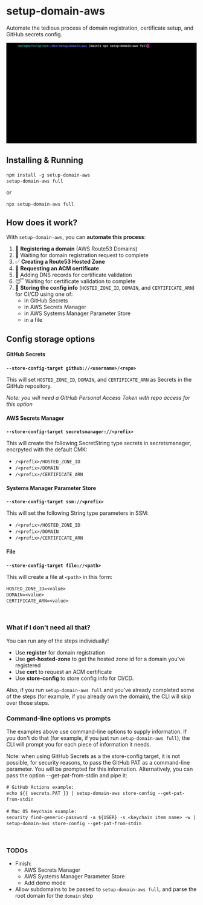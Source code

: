 # setup-domain-aws

Automate the tedious process of domain registration, certificate setup, and GitHub secrets config.

![](demo.gif) 

## Installing & Running

    npm install -g setup-domain-aws
    setup-domain-aws full

or

    npx setup-domain-aws full

## How does it work?

With `setup-domain-aws`, you can **automate this process**:

  1. 🔗 **Registering a domain** (AWS Route53 Domains)
  2. 🥱 Waiting for domain registration request to complete
  3. ✅ **Creating a Route53 Hosted Zone**
  4. 🔐 **Requesting an ACM certificate**
  5. 📜 Adding DNS records for certificate validation
  6. 😴 Waiting for certificate validation to complete
  7. 🤫 **Storing the config info** (`HOSTED_ZONE_ID`, `DOMAIN`, and `CERTIFICATE_ARN`) for CI/CD using one of:
      - in GitHub Secrets
      - in AWS Secrets Manager
      - in AWS Systems Manager Parameter Store
      - in a file
&nbsp;
## Config storage options

#### GitHub Secrets
**`--store-config-target github://<username>/<repo>`**

This will set `HOSTED_ZONE_ID`, `DOMAIN`, and `CERTIFICATE_ARN` as Secrets in the GitHub repository.

*Note: you will need a GitHub Personal Access Token with repo access for this option*

#### AWS Secrets Manager
**`--store-config-target secretsmanager://<prefix>`**

This will create the following SecretString type secrets in secretsmanager, encrpyted with the default CMK:
  - `/<prefix>/HOSTED_ZONE_ID`
  - `/<prefix>/DOMAIN`
  - `/<prefix>/CERTIFICATE_ARN`

#### Systems Manager Parameter Store
**`--store-config-target ssm://<prefix>`**

This will set the following String type parameters in SSM:
  - `/<prefix>/HOSTED_ZONE_ID`
  - `/<prefix>/DOMAIN`
  - `/<prefix>/CERTIFICATE_ARN`

#### File
**`--store-config-target file://<path>`**

This will create a file at `<path>` in this form:
```
HOSTED_ZONE_ID=<value>
DOMAIN=<value>
CERTIFICATE_ARN=<value>
```
&nbsp;
### What if I don't need all that?

You can run any of the steps individually!

  - Use **register** for domain registration
  - Use **get-hosted-zone** to get the hosted zone id for a domain you've registered
  - Use **cert** to request an ACM certificate
  - Use **store-config** to store config info for CI/CD.

Also, if you run `setup-domain-aws full` and you've already completed some of the steps (for example, if you already own the domain), the CLI will skip over those steps.
&nbsp;
### Command-line options vs prompts

The examples above use command-line options to supply information. If you don't do that (for example, if you just run `setup-domain-aws full`), the CLI will prompt you for each piece of information it needs.

Note: when using GitHub Secrets as a the store-config target, it is not possible, for security reasons, to pass the GitHub PAT as a command-line parameter. You will be prompted for this information. Alternatively, you can pass the option --get-pat-from-stdin and pipe it:

    # GitHub Actions example:
    echo ${{ secrets.PAT }} | setup-domain-aws store-config --get-pat-from-stdin

    # Mac OS Keychain example:
    security find-generic-password -a ${USER} -s <keychain item name> -w | setup-domain-aws store-config --get-pat-from-stdin
&nbsp;
### TODOs

 - Finish:
   - AWS Secrets Manager
   - AWS Systems Manager Parameter Store
   - Add demo mode
 - Allow subdomains to be passed to `setup-domain-aws full`, and parse the root domain for the `domain` step
